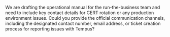 We are drafting the operational manual for the run-the-business team and need to include key contact details for CERT rotation or any production environment issues. Could you provide the official communication channels, including the designated contact number, email address, or ticket creation process for reporting issues with Tempus?